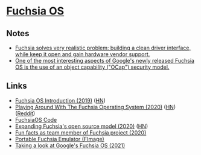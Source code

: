 # [Fuchsia OS](https://fuchsia.dev/)

## Notes

- [Fuchsia solves very realistic problem: building a clean driver interface, while keep it open and gain hardware vendor support.](https://news.ycombinator.com/item?id=27280567)
- [One of the most interesting aspects of Google's newly released Fuchsia OS is the use of an object capability ("OCap") security model.](https://twitter.com/bascule/status/1397576763572584457)

## Links

- [Fuchsia OS Introduction (2019)](https://bzdww.com/article/163937/) ([HN](https://news.ycombinator.com/item?id=19485121))
- [Playing Around With The Fuchsia Operating System (2020)](https://blog.quarkslab.com/playing-around-with-the-fuchsia-operating-system.html) ([HN](https://news.ycombinator.com/item?id=23466564)) ([Reddit](https://www.reddit.com/r/programming/comments/gzprnd/playing_around_with_the_fuchsia_operating_system/))
- [FuchsiaOS Code](https://fuchsia.googlesource.com/fuchsia/)
- [Expanding Fuchsia's open source model (2020)](https://opensource.googleblog.com/2020/12/expanding-fuchsias-open-source-model.html) ([HN](https://news.ycombinator.com/item?id=25347967))
- [Fun facts as team member of Fuchsia project (2020)](https://twitter.com/marcaruel/status/1336722205636517891)
- [Portable Fuchsia Emulator (FImage)](https://github.com/dahliaOS/fimage)
- [Taking a look at Google's Fuchsia OS (2021)](https://www.youtube.com/watch?v=P76hq28dPxQ)
